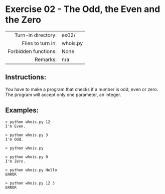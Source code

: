# Exercise 02 - The Odd, the Even and the Zero

|                         |                    |
| -----------------------:| ------------------ |
|   Turn-in directory:    |  ex02/             |
|   Files to turn in:     |  whois.py          |
|   Forbidden functions:  |  None              |
|   Remarks:              |  n/a               |

## Instructions:

You have to make a program that checks if a number is odd, even or zero.  
The program will accept only one parameter, an integer.

## Examples:

```console
> python whois.py 12
I'm Even.

> python whois.py 3
I'm Odd.

> python whois.py

> python whois.py 0
I'm Zero.

> python whois.py Hello
ERROR

> python whois.py 12 3
ERROR
```
